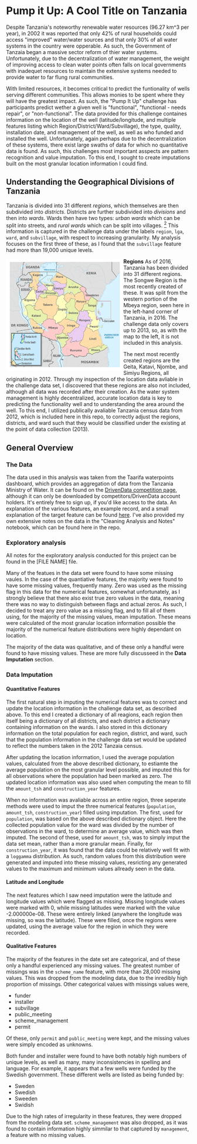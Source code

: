 # Pump it Up: A Cool Title on Tanzania

Despite Tanzania's noteworthy renewable water resources (96.27 km^3 per year), in 2002 it was reported that only 42% of rural households could access "improved" water/water sources and that only 30% of all water systems in the country were opperable. As such, the Government of Tanzaia began a massive sector reform of thier water systems. Unfortunately, due to the decentralization of water management, the weight of improving access to clean water points often falls on local governments with inadequet resources to maintain the extensive systems needed to provide water to far flung rural communities.

With limited resources, it becomes critical to predict the funtionality of wells serving different communities. This allows monies to be spent where they will have the greatest impact. As such, the "Pump It Up" challenge has participants predict wether a given well is "functional", "functional - needs repair", or "non-functional". The data provided for this challenge containes information on the location of the well (latitude/longitude, and multiple features listing which Region/District/Ward/Subvillage), the type, quality, installation date, and management of the well, as well as who funded and installed the well. Unfortunately, again perhaps due to the decentralization of these systems, there exist large swaths of data for which no quantitative data is found. As such, this challenges most important asspects are pattern recognition and value imputation. To this end, I sought to create imputations built on the most granular location information I could find.

## Understanding the Geographical Divisions of Tanzania
Tanzania is divided into 31 different *regions*, which themselves are then subdivided into *districts*. Districts are further subdivided into *divisions* and then into *wards*. Wards then have two types: *urban wards* which can be split into streets, and *rural wards* which can be split into villages. [<sup>2</sup>](2) This information is captured in the challenge data under the labels `region`, `lga`, `ward`, and `subvillage`, with respect to increasing granularity. My analysis focuses on the first three of these, as I found that the `subvillage` feature had more than 19,000 unique levels.

**Regions**
<img align="left" style="border:10px solid white" width = 300 src="Images/Tanzania_Admin_Regions.png" alt = "A map showing the locations in which ceratin Dravidian language family members are spoken."> As of 2016, Tanzania has been divided into 31 different regions. The Songwe Region is the most recently created of these. It was split from the western portion of the Mbeya region, seen here in the left-hand corner of Tanzania, in 2016. The challenge data only covers up to 2013, so, as with the map to the left, it is not included in this analysis.

The next most recently created regions are the Geita, Katavi, Njombe, and Simiyu Regions, all originating in 2012. Through my inspection of the location data avliable in the challenge data set, I discovered that these regions are also not included, although all data was recorded after their creation. As the water system management is highly decentralized, accurate location data is key to predicting the functionality well and to understanding the area around the well. To this end, I utilized publically avaliable Tanzania census data from 2012, which is included here in this repo, to correctly adjust the regions, districts, and ward such that they would be classified under the existing at the point of data collection (2013).

## General Overview

### The Data
The data used in this analysis was taken from the Taarifa waterpoints dashboard, which provides an aggregation of data from the Tanzania Ministry of Water. It can be found on the [DrivenData competition page](https://www.drivendata.org/competitions/7/pump-it-up-data-mining-the-water-table/page/23/), although it can only be downloaded by competitors/DrivenData account holders. It's entirely free to sign up, if you'd like access to the data. An explanation of the various features, an example record, and a small explanation of the target feature can be found [here](https://www.drivendata.org/competitions/7/pump-it-up-data-mining-the-water-table/page/25/). I've also provided my own extensive notes on the data in the "Cleaning Analysis and Notes" notebook, which can be found here in the repo.

### Exploratory analysis
All notes for the exploratory analysis conducted for this project can be found in the [FILE NAME] file.

Many of the featues in the data set were found to have some missing vaules. In the case of the quantiative features, the majority were found to have some missing values, frequently many. Zero was used as the missing flag in this data for the numerical features, somewhat unfortunately, as I strongly believe that there also exist true zero values in the data, meaning there was no way to distinguish between flags and actual zeros. As such, I decided to treat any zero value as a missing flag, and to fill all of them using, for the majority of the missing values, mean imputation. These means were calculated of the most granular location information possible the majority of the numerical feature distributions were highly dependant on location.

The majority of the data was qualitative, and of these only a handful were found to have missing values. These are more fully discusseed in the **Data Imputation** section.

### Data Imputation
#### Quantitative Features

The first natural step in imputing the numerical features was to correct and update the location information in the challenge data set, as described above. To this end I created a dictionary of all reagions, each region then itself being a dictionary of all districts, and each district a dictionary containing information on the wards. I also stored in this dictionary information on the total population for each region, district, and ward, such that the population information in the challenge data set would be updated to reflect the numbers taken in the 2012 Tanzaia census.

After updating the location information, I used the average population values, calculated from the above described dictionary, to estiamte the average population on the most granular level possible, and imputed this for all observations where the population had been marked as zero. The updated location information was also used when computing the mean to fill the `amount_tsh` and `construction_year` features.

When no information was avaliable across an entire region, three seperate methods were used to imput the three numerical features (`population`, `amount_tsh`, `construction_year`) filled using imputation. The first, used for `population`, was based on the above described dictionary object. Here the collected population value for the ward was divided by the number of observations in the ward, to determine an average value, which was then imputed. The second of these, used for `amount_tsh`, was to simply imput the data set mean, rather than a more granular mean. Finally, for `construction_year`, it was found that the data could be relatively well fit with a `loggamma` distribution. As such, random values from this distribution were generated and imputed into these missing values, resricting any generated values to the maximum and minimum values allready seen in the data.

#### Latitude and Longitude
The next features which I saw need imputation were the latitude and longitude values which were flagged as missing. Missing longitude values were marked with 0, while missing latitudes were marked with the value -2.000000e-08. These were entirely linked (anywhere the longitude was missing, so was the latitude). These were filled, once the regions were updated, using the average value for the region in which they were recorded.

#### Qualitative Features
The majority of the features in the date set are categorical, and of these only a handful experienced any missing values. The greatest number of missings was in the `scheme_name` feature, with more than 28,000 missing values. This was dropped from the modeling data, due to the inredibly high proportion of missings. Other categorical values with missings values were,
+ funder
+ installer
+ subvillage
+ public_meeting
+ scheme_management
+ permit

Of these, only `permit` and `public_meeting` were kept, and the missing values were simply encoded as unknowns.

Both funder and installer were found to have both notably high numbers of unique levels, as well as many, many inconsistencies in spelling and language. For example, it appears that a few wells were funded by the Swedish government. These different wells are listed as being funded by:
+ Sweden
+ Swedish
+ Sweeden
+ Swidish

Due to the high rates of irregularity in these features, they were dropped from the modeling data set. `scheme_management` was also dropped, as it was found to contain information highly simmilar to that captured by `management`, a feature with no missing values.









[1]: https://en.wikipedia.org/wiki/Water_supply_and_sanitation_in_Tanzania#cite_note-8 "Water supply and sanitation in Tanzania - Wikipedia"
[2]: https://en.wikipedia.org/wiki/Regions_of_Tanzania "Regions of Tanzania - Wikipedia"
